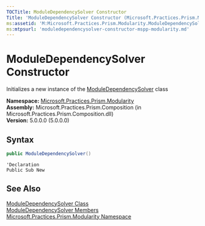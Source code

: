 ```yaml
---
TOCTitle: ModuleDependencySolver Constructor
Title: 'ModuleDependencySolver Constructor (Microsoft.Practices.Prism.Modularity)'
ms:assetid: 'M:Microsoft.Practices.Prism.Modularity.ModuleDependencySolver.\#ctor'
ms:mtpsurl: 'moduledependencysolver-constructor-mspp-modularity.md'
---
```


# ModuleDependencySolver Constructor

Initializes a new instance of the [ModuleDependencySolver](/patterns-practices/reference/moduledependencysolver-class-mspp-modularity) class

**Namespace:** [Microsoft.Practices.Prism.Modularity](/patterns-practices/reference/mspp-modularity-namespace)  
**Assembly:** Microsoft.Practices.Prism.Composition (in Microsoft.Practices.Prism.Composition.dll)  
**Version:** 5.0.0.0 (5.0.0.0)

## Syntax

```C#
public ModuleDependencySolver()
```
```VB
'Declaration
Public Sub New
```

## See Also

[ModuleDependencySolver Class](/patterns-practices/reference/moduledependencysolver-class-mspp-modularity)  
[ModuleDependencySolver Members](/patterns-practices/reference/moduledependencysolver-members-mspp-modularity)  
[Microsoft.Practices.Prism.Modularity Namespace](/patterns-practices/reference/mspp-modularity-namespace)  